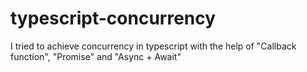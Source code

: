# typescript-concurrency
I tried to achieve concurrency in typescript with the help of "Callback function", "Promise" and "Async + Await"
